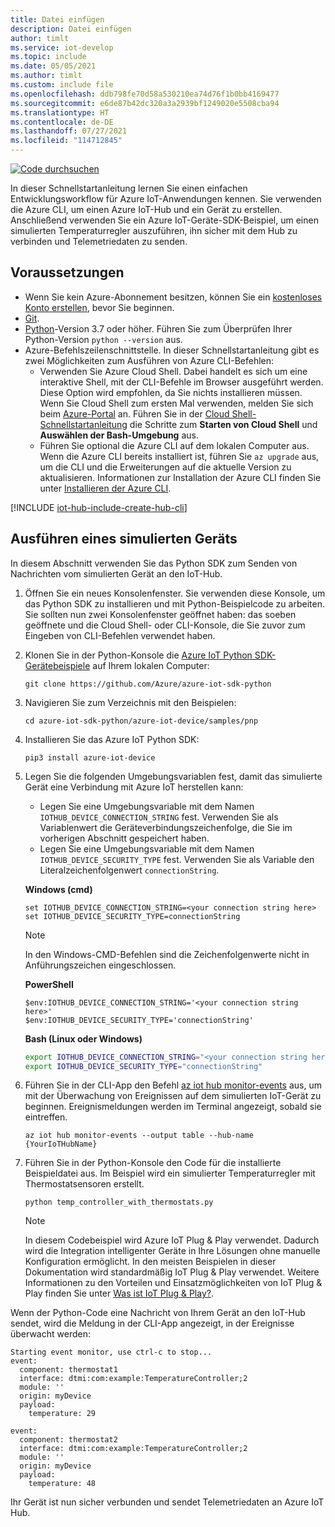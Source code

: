 ```yaml
---
title: Datei einfügen
description: Datei einfügen
author: timlt
ms.service: iot-develop
ms.topic: include
ms.date: 05/05/2021
ms.author: timlt
ms.custom: include file
ms.openlocfilehash: ddb798fe70d58a530210ea74d76f1b0bb4169477
ms.sourcegitcommit: e6de87b42dc320a3a2939bf1249020e5508cba94
ms.translationtype: HT
ms.contentlocale: de-DE
ms.lasthandoff: 07/27/2021
ms.locfileid: "114712845"
---
```

[![Code durchsuchen](../articles/iot-develop/media/common/browse-code.svg)](https://github.com/Azure/azure-iot-sdk-python/tree/master/azure-iot-device/samples/pnp)

In dieser Schnellstartanleitung lernen Sie einen einfachen Entwicklungsworkflow für Azure IoT-Anwendungen kennen. Sie verwenden die Azure CLI, um einen Azure IoT-Hub und ein Gerät zu erstellen. Anschließend verwenden Sie ein Azure IoT-Geräte-SDK-Beispiel, um einen simulierten Temperaturregler auszuführen, ihn sicher mit dem Hub zu verbinden und Telemetriedaten zu senden.

## <a name="prerequisites"></a>Voraussetzungen
- Wenn Sie kein Azure-Abonnement besitzen, können Sie ein [kostenloses Konto erstellen](https://azure.microsoft.com/free/?WT.mc_id=A261C142F), bevor Sie beginnen.
- [Git](https://git-scm.com/downloads).
- [Python](https://www.python.org/downloads/)-Version 3.7 oder höher. Führen Sie zum Überprüfen Ihrer Python-Version `python --version` aus.
- Azure-Befehlszeilenschnittstelle. In dieser Schnellstartanleitung gibt es zwei Möglichkeiten zum Ausführen von Azure CLI-Befehlen:
    - Verwenden Sie Azure Cloud Shell. Dabei handelt es sich um eine interaktive Shell, mit der CLI-Befehle im Browser ausgeführt werden. Diese Option wird empfohlen, da Sie nichts installieren müssen. Wenn Sie Cloud Shell zum ersten Mal verwenden, melden Sie sich beim [Azure-Portal](https://portal.azure.com) an. Führen Sie in der [Cloud Shell-Schnellstartanleitung](../articles/cloud-shell/quickstart.md) die Schritte zum **Starten von Cloud Shell** und **Auswählen der Bash-Umgebung** aus.
    - Führen Sie optional die Azure CLI auf dem lokalen Computer aus. Wenn die Azure CLI bereits installiert ist, führen Sie `az upgrade` aus, um die CLI und die Erweiterungen auf die aktuelle Version zu aktualisieren. Informationen zur Installation der Azure CLI finden Sie unter [Installieren der Azure CLI]( /cli/azure/install-azure-cli).

[!INCLUDE [iot-hub-include-create-hub-cli](iot-hub-include-create-hub-cli.md)]

## <a name="run-a-simulated-device"></a>Ausführen eines simulierten Geräts
In diesem Abschnitt verwenden Sie das Python SDK zum Senden von Nachrichten vom simulierten Gerät an den IoT-Hub.

1. Öffnen Sie ein neues Konsolenfenster. Sie verwenden diese Konsole, um das Python SDK zu installieren und mit Python-Beispielcode zu arbeiten. Sie sollten nun zwei Konsolenfenster geöffnet haben: das soeben geöffnete und die Cloud Shell- oder CLI-Konsole, die Sie zuvor zum Eingeben von CLI-Befehlen verwendet haben.

1. Klonen Sie in der Python-Konsole die [Azure IoT Python SDK-Gerätebeispiele](https://github.com/Azure/azure-iot-sdk-python/tree/master/azure-iot-device/samples) auf Ihrem lokalen Computer:

    ```console
    git clone https://github.com/Azure/azure-iot-sdk-python
    ```
1. Navigieren Sie zum Verzeichnis mit den Beispielen:

    ```console
    cd azure-iot-sdk-python/azure-iot-device/samples/pnp
    ```
1. Installieren Sie das Azure IoT Python SDK:

    ```console
    pip3 install azure-iot-device
    ```
1. Legen Sie die folgenden Umgebungsvariablen fest, damit das simulierte Gerät eine Verbindung mit Azure IoT herstellen kann:
    * Legen Sie eine Umgebungsvariable mit dem Namen `IOTHUB_DEVICE_CONNECTION_STRING` fest. Verwenden Sie als Variablenwert die Geräteverbindungszeichenfolge, die Sie im vorherigen Abschnitt gespeichert haben.
    * Legen Sie eine Umgebungsvariable mit dem Namen `IOTHUB_DEVICE_SECURITY_TYPE` fest. Verwenden Sie als Variable den Literalzeichenfolgenwert `connectionString`.

    **Windows (cmd)**

    ```console
    set IOTHUB_DEVICE_CONNECTION_STRING=<your connection string here>
    set IOTHUB_DEVICE_SECURITY_TYPE=connectionString
    ```
    > [!NOTE]
    > In den Windows-CMD-Befehlen sind die Zeichenfolgenwerte nicht in Anführungszeichen eingeschlossen.

    **PowerShell**

    ```azurepowershell
    $env:IOTHUB_DEVICE_CONNECTION_STRING='<your connection string here>'
    $env:IOTHUB_DEVICE_SECURITY_TYPE='connectionString'
    ```

    **Bash (Linux oder Windows)**

    ```bash
    export IOTHUB_DEVICE_CONNECTION_STRING="<your connection string here>"
    export IOTHUB_DEVICE_SECURITY_TYPE="connectionString"
    ```

1. Führen Sie in der CLI-App den Befehl [az iot hub monitor-events](/cli/azure/iot/hub#az_iot_hub_monitor_events) aus, um mit der Überwachung von Ereignissen auf dem simulierten IoT-Gerät zu beginnen.  Ereignismeldungen werden im Terminal angezeigt, sobald sie eintreffen.

    ```azurecli-interactive
    az iot hub monitor-events --output table --hub-name {YourIoTHubName}
    ```

1. Führen Sie in der Python-Konsole den Code für die installierte Beispieldatei aus. Im Beispiel wird ein simulierter Temperaturregler mit Thermostatsensoren erstellt.

    ```console
    python temp_controller_with_thermostats.py
    ```
    > [!NOTE]
    > In diesem Codebeispiel wird Azure IoT Plug & Play verwendet. Dadurch wird die Integration intelligenter Geräte in Ihre Lösungen ohne manuelle Konfiguration ermöglicht.  In den meisten Beispielen in dieser Dokumentation wird standardmäßig IoT Plug & Play verwendet. Weitere Informationen zu den Vorteilen und Einsatzmöglichkeiten von IoT Plug & Play finden Sie unter [Was ist IoT Plug & Play?](../articles/iot-develop/overview-iot-plug-and-play.md).

 Wenn der Python-Code eine Nachricht von Ihrem Gerät an den IoT-Hub sendet, wird die Meldung in der CLI-App angezeigt, in der Ereignisse überwacht werden:

```output
Starting event monitor, use ctrl-c to stop...
event:
  component: thermostat1
  interface: dtmi:com:example:TemperatureController;2
  module: ''
  origin: myDevice
  payload:
    temperature: 29

event:
  component: thermostat2
  interface: dtmi:com:example:TemperatureController;2
  module: ''
  origin: myDevice
  payload:
    temperature: 48
```

Ihr Gerät ist nun sicher verbunden und sendet Telemetriedaten an Azure IoT Hub.